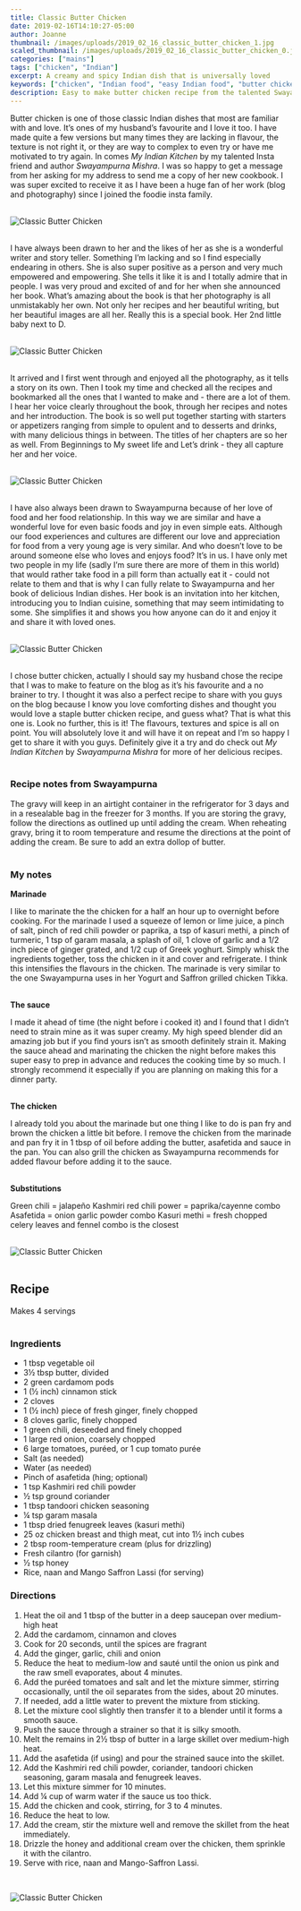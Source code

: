 ```yaml
---
title: Classic Butter Chicken
date: 2019-02-16T14:10:27-05:00
author: Joanne
thumbnail: /images/uploads/2019_02_16_classic_butter_chicken_1.jpg
scaled_thumbnail: /images/uploads/2019_02_16_classic_butter_chicken_0.jpg
categories: ["mains"]
tags: ["chicken", "Indian"]
excerpt: A creamy and spicy Indian dish that is universally loved
keywords: ["chicken", "Indian food", "easy Indian food", "butter chicken recipe", "how to make butter chicken"]
description: Easy to make butter chicken recipe from the talented Swayampurna Mishra. Classic Indian cuisine that you can make at home.
---
```


Butter chicken is one of those classic Indian dishes that most are familiar with and love. It’s ones of my husband’s favourite and I love it too. I have made quite a few versions but many times they are lacking in flavour, the texture is not right it, or they are way to complex to even try or have me motivated to try again. In comes _My Indian Kitchen_ by my talented Insta friend and author _Swayampurna Mishra_. I was so happy to get a message from her asking for my address to send me a copy of her new cookbook. I was super excited to receive it as I have been a huge fan of her work (blog and photography) since I joined the foodie insta family.
</br>
</br>

![Classic Butter Chicken](/images/uploads/2019_02_16_classic_butter_chicken_2.jpg)
</br>
</br>

I have always been drawn to her and the likes of her as she is a wonderful writer and story teller. Something I’m lacking and so I find especially endearing in others. She is also super positive as a person and very much empowered and empowering. She tells it like it is and I totally admire that in people. I was very proud and excited of and for her when she announced her book. What’s amazing about the book is that her photography is all unmistakably her own. Not only her recipes and her beautiful writing, but her beautiful images are all her. Really this is a special book. Her 2nd little baby next to D.
</br>
</br>

![Classic Butter Chicken](/images/uploads/2019_02_16_classic_butter_chicken_3.jpg)
</br>
</br>

It arrived and I first went through and enjoyed all the photography, as it tells a story on its own. Then I took my time and checked all the recipes and bookmarked all the ones that I wanted to make and - there are a lot of them. I hear her voice clearly throughout the book, through her recipes and notes and her introduction. The book is so well put together starting with starters or appetizers ranging from simple to opulent and to desserts and drinks, with many delicious things in between. The titles of her chapters are so her as well. From Beginnings to My sweet life and Let’s drink - they all capture her and her voice.
</br>
</br>

![Classic Butter Chicken](/images/uploads/2019_02_16_classic_butter_chicken_4.jpg)
</br>
</br>

I have also always been drawn to Swayampurna because of her love of food and her food relationship.  In this way we are similar and have a wonderful love for even basic foods and joy in even simple eats. Although our food experiences and cultures are different our love and appreciation for food from a very young age is very similar. And who doesn’t love to be around someone else who loves and enjoys food? It’s in us. I have only met two people in my life (sadly I’m sure there are more of them in this world) that would rather take food in a pill form than actually eat it - could not relate to them and that is why I can fully relate to Swayampurna and her book of delicious Indian dishes. Her book is an invitation into her kitchen, introducing you to Indian cuisine, something that may seem intimidating to some.  She simplifies it and shows you how anyone can do it and enjoy it and share it with loved ones.
</br>
</br>

![Classic Butter Chicken](/images/uploads/2019_02_16_classic_butter_chicken_5.jpg)
</br>
</br>

I chose butter chicken, actually I should say my husband chose the recipe that I was to make to feature on the blog as it’s his favourite and a no brainer to try. I thought it was also a perfect recipe to share with you guys on the blog because I know you love comforting dishes and thought you would love a staple butter chicken recipe, and guess what? That is what this one is. Look no further, this is it! The flavours, textures and spice is all on point. You will absolutely love it and will have it on repeat and I’m so happy I get to share it with you guys. Definitely give it a try and do check out _My Indian Kitchen_ by _Swayampurna Mishra_ for more of her delicious recipes.
</br>
</br>

### Recipe notes from Swayampurna
The gravy will keep in an airtight container in the refrigerator for 3 days and in a resealable bag in the freezer for 3 months. If you are storing the gravy, follow the directions as outlined up until adding the cream. When reheating gravy, bring it to room temperature and resume the directions at the point of adding the cream. Be sure to add an extra dollop of butter.
<br>
<br>

### My notes
__Marinade__

I like to marinate the the chicken for a half an hour up to overnight before cooking. For the marinade I used a squeeze of lemon or lime juice, a pinch of salt, pinch of red chili powder or paprika, a tsp of kasuri methi, a pinch of turmeric, 1 tsp of garam masala, a splash of oil, 1 clove of garlic and a 1/2 inch piece of ginger grated, and 1/2 cup of Greek yoghurt. Simply whisk the ingredients together, toss the chicken in it and cover and refrigerate. I think this intensifies the flavours in the chicken. The marinade is very similar to the one Swayampurna uses in her Yogurt and Saffron grilled chicken Tikka.
</br>
</br>

__The sauce__ 

I made it ahead of time (the night before i cooked it) and I found that I didn’t need to strain mine as it was super creamy. My high speed blender did an amazing job but if you find yours isn’t as smooth definitely strain it. Making the sauce ahead and marinating the chicken the night before makes this super easy to prep in advance and reduces the cooking time by so much. I strongly recommend it especially if you are planning on making this for a dinner party. 
</br>
</br>

__The chicken__

I already told you about the marinade but one thing I like to do is pan fry and brown the chicken a little bit before. I remove the chicken from the marinade and pan fry it in 1 tbsp of oil before adding the butter, asafetida and sauce in the pan. You can also grill the chicken as Swayampurna recommends for added flavour before adding it to the sauce. 
</br>
</br>

__Substitutions__

Green chili = jalapeño 
Kashmiri red chili power = paprika/cayenne combo 
Asafetida = onion garlic powder combo 
Kasuri methi = fresh chopped celery leaves and fennel combo is the closest
</br>
</br>

![Classic Butter Chicken](/images/uploads/2019_02_16_classic_butter_chicken_6.jpg)
</br>
</br>

## Recipe
Makes 4 servings
</br>
</br>

### Ingredients

* <span itemprop="ingredients"> 1 tbsp vegetable oil</span>
* <span itemprop="ingredients"> 3&frac12; tbsp butter, divided</span>
* <span itemprop="ingredients"> 2 green cardamom pods</span>
* <span itemprop="ingredients"> 1 (&frac12; inch) cinnamon stick</span>
* <span itemprop="ingredients"> 2 cloves </span>
* <span itemprop="ingredients"> 1 (&frac12; inch) piece of fresh ginger, finely chopped</span>
* <span itemprop="ingredients"> 8 cloves garlic, finely chopped</span>
* <span itemprop="ingredients"> 1 green chili, deseeded and finely chopped</span>
* <span itemprop="ingredients"> 1 large red onion, coarsely chopped </span>
* <span itemprop="ingredients"> 6 large tomatoes, puréed, or 1 cup tomato purée</span>
* <span itemprop="ingredients"> Salt (as needed)</span>
* <span itemprop="ingredients"> Water (as needed)</span>
* <span itemprop="ingredients"> Pinch of asafetida (hing; optional)</span>
* <span itemprop="ingredients"> 1 tsp Kashmiri red chili powder </span>
* <span itemprop="ingredients"> &frac12; tsp ground coriander</span>
* <span itemprop="ingredients"> 1 tbsp tandoori chicken seasoning </span>
* <span itemprop="ingredients"> &frac14; tsp garam masala</span>
* <span itemprop="ingredients"> 1 tbsp dried fenugreek leaves (kasuri methi)</span>
* <span itemprop="ingredients"> 25 oz chicken breast and thigh meat, cut into 1&frac12; inch cubes</span>
* <span itemprop="ingredients"> 2 tbsp room-temperature cream (plus for drizzling)</span>
* <span itemprop="ingredients"> Fresh cilantro (for garnish)</span>
* <span itemprop="ingredients"> &frac12; tsp honey</span>
* <span itemprop="ingredients"> Rice, naan and Mango Saffron Lassi (for serving)</span>

### Directions

1. Heat the oil and 1 tbsp of the butter in a deep saucepan over medium-high heat
2. Add the cardamom, cinnamon and cloves
3. Cook for 20 seconds, until the spices are fragrant
4. Add the ginger, garlic, chili and onion
5. Reduce the heat to medium-low and sauté until the onion us pink and the raw smell evaporates, about 4 minutes.
6. Add the puréed tomatoes and salt and let the mixture simmer, stirring occasionally, until the oil separates from the sides, about 20 minutes.
7. If needed, add a little water to prevent the mixture from sticking.
8. Let the mixture cool slightly then transfer it to a blender until it forms a smooth sauce.
9. Push the sauce through a strainer so that it is silky smooth.
10. Melt the remains in 2&frac12; tbsp of butter in a large skillet over medium-high heat.
11. Add the asafetida (if using) and pour the strained sauce into the skillet.
12. Add the Kashmiri red chili powder, coriander, tandoori chicken seasoning, garam masala and fenugreek leaves.
13. Let this mixture simmer for 10 minutes.
14. Add &frac14; cup of warm water if the sauce us too thick.
15. Add the chicken and cook, stirring, for 3 to 4 minutes.
16. Reduce the heat to low.
17. Add the cream, stir the mixture well and remove the skillet from the heat immediately.
18. Drizzle the honey and additional cream over the chicken, them sprinkle it with the cilantro.
19. Serve with rice, naan and Mango-Saffron Lassi.

</br>

![Classic Butter Chicken](/images/uploads/2019_02_16_classic_butter_chicken_7.jpg)
